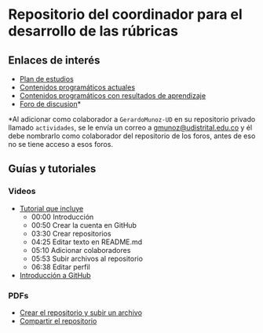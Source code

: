# Repositorio del coordinador para el desarrollo de las rúbricas

## Enlaces de interés
* [Plan de estudios](http://ingelectronica.udistrital.edu.co:8080/documents/4239044/4282970/Pensum_ing_electronica+2015-3.pdf?version=1.0) 
* [Contenidos programáticos actuales](http://ingelectronica.udistrital.edu.co:8080/contenidos-programaticos)
* [Contenidos programáticos con resultados de aprendizaje](https://github.com/GerardoMunoz-UD/informacion_coordinacion/tree/main/sillabi)
* [Foro de discusion](https://github.com/GerardoMunoz-UD/coordinador/issues)*

*Al adicionar como colaborador a `GerardoMunoz-UD` en su repositorio privado llamado `actividades`, se le envía un correo a gmunoz@udistrital.edu.co y él debe nombrarlo como colaborador del repositorio de los foros, antes de eso no se tiene acceso a esos foros.

## Guías y tutoriales
### Videos
* [Tutorial que incluye](https://youtu.be/_UfQaa7KWZ8)
  * 00:00 Introducción
  * 00:50 Crear la cuenta en GitHub
  * 03:30 Crear repositorios 
  * 04:25 Editar texto en README.md
  * 05:10 Adicionar colaboradores
  * 05:53 Subir archivos al repositorio
  * 06:38 Editar perfil
* [Introducción a GitHub](https://youtu.be/w3jLJU7DT5E)

### PDFs
* [Crear el repositorio y subir un archivo](https://github.com/GerardoMunoz-UD/informacion_coordinacion/blob/main/crear_repo_subir_arch.pdf)
* [Compartir el repositorio](https://github.com/GerardoMunoz-UD/informacion_coordinacion/blob/main/compartir_repo.pdf)


